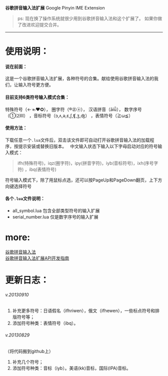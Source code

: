 __谷歌拼音输入法扩展__ Google Pinyin IME Extension

> ps: 现在换了操作系统就很少用到谷歌拼音输入法和这个扩展了。 如果你做了改进欢迎提交合并。

***

使用说明：
=================================================
#### 说在前面：  
这是一个谷歌拼音输入法扩展，各种符号的合集。献给使用谷歌拼音输入法的我们，让输入符号更方便。  

#### 目前支持6类符号输入模式合集：  
特殊符号（←☜❤✪）， 圈字符（®㊣ⓐ）， 汉语拼音（āíǚ）， 数字序号（①⑵Ⅲ） ，音标符号（ɔ,ʌ,ə,ɛ,ʃ,ʧ,ʒ,ʤ）  ，表情符号（≧ω≦）

#### 使用方法：  
下载任意一个`.lua`文件后，双击该文件即可自动打开谷歌拼音输入法的加载程序，按提示安装或替换旧版本。  
中文输入状态下输入以下字母启动对应的符号输入模式：

> ifh(特殊符号)，iqz(圈字符)，ipy(拼音字符)，iyb(音标符号)，ixh(序号字符)  ，ibq(表情符号)  

符号输入模式下，除了用鼠标点选，还可以按PageUp和PageDown翻页，上下方向键选择符号

#### 各个`.lua`文件说明：  
+	all_symbol.lua 包含全部类型符号的输入扩展
+	serial_number.lua 仅是数字序号的输入扩展


more:
=====
[谷歌拼音输入法](http://www.google.com/intl/zh-CN/ime/pinyin/)  
[谷歌拼音输入法扩展API开发指南](http://www.google.com/intl/zh-CN/ime/pinyin/api.html)  



更新日志：
=================================================
###### v.20130910
1. 补充更多符号：日语假名（ifhriwen），俄文（ifhewen），一些标点符号和排版符号等；
2. 添加符号种类：表情符号（ibq）。

###### v.20130829
（将代码搬到github上）  
1. 补充几个符号；  
2. 添加符号种类：音标（iyb）。美语(kk)音标，国际(IPA)音标。

